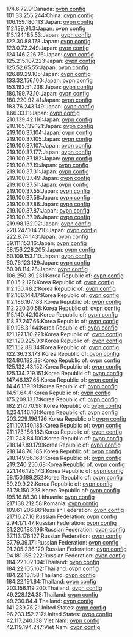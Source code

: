 174.6.72.9:Canada: [ovpn config](vpn/174_6_72_9.ovpn)  
101.33.255.244:China: [ovpn config](vpn/101_33_255_244.ovpn)  
106.159.180.113:Japan: [ovpn config](vpn/106_159_180_113.ovpn)  
112.139.91.3:Japan: [ovpn config](vpn/112_139_91_3.ovpn)  
115.124.185.53:Japan: [ovpn config](vpn/115_124_185_53.ovpn)  
122.30.88.178:Japan: [ovpn config](vpn/122_30_88_178.ovpn)  
123.0.72.249:Japan: [ovpn config](vpn/123_0_72_249.ovpn)  
124.146.226.76:Japan: [ovpn config](vpn/124_146_226_76.ovpn)  
125.215.107.223:Japan: [ovpn config](vpn/125_215_107_223.ovpn)  
125.52.65.55:Japan: [ovpn config](vpn/125_52_65_55.ovpn)  
126.89.29.105:Japan: [ovpn config](vpn/126_89_29_105.ovpn)  
133.32.156.100:Japan: [ovpn config](vpn/133_32_156_100.ovpn)  
153.192.51.238:Japan: [ovpn config](vpn/153_192_51_238.ovpn)  
180.199.73.10:Japan: [ovpn config](vpn/180_199_73_10.ovpn)  
180.220.92.41:Japan: [ovpn config](vpn/180_220_92_41.ovpn)  
183.76.243.149:Japan: [ovpn config](vpn/183_76_243_149.ovpn)  
1.66.33.11:Japan: [ovpn config](vpn/1_66_33_11.ovpn)  
210.139.42.116:Japan: [ovpn config](vpn/210_139_42_116.ovpn)  
210.165.139.121:Japan: [ovpn config](vpn/210_165_139_121.ovpn)  
219.100.37.104:Japan: [ovpn config](vpn/219_100_37_104.ovpn)  
219.100.37.105:Japan: [ovpn config](vpn/219_100_37_105.ovpn)  
219.100.37.107:Japan: [ovpn config](vpn/219_100_37_107.ovpn)  
219.100.37.177:Japan: [ovpn config](vpn/219_100_37_177.ovpn)  
219.100.37.182:Japan: [ovpn config](vpn/219_100_37_182.ovpn)  
219.100.37.19:Japan: [ovpn config](vpn/219_100_37_19.ovpn)  
219.100.37.31:Japan: [ovpn config](vpn/219_100_37_31.ovpn)  
219.100.37.49:Japan: [ovpn config](vpn/219_100_37_49.ovpn)  
219.100.37.51:Japan: [ovpn config](vpn/219_100_37_51.ovpn)  
219.100.37.55:Japan: [ovpn config](vpn/219_100_37_55.ovpn)  
219.100.37.58:Japan: [ovpn config](vpn/219_100_37_58.ovpn)  
219.100.37.86:Japan: [ovpn config](vpn/219_100_37_86.ovpn)  
219.100.37.87:Japan: [ovpn config](vpn/219_100_37_87.ovpn)  
219.100.37.96:Japan: [ovpn config](vpn/219_100_37_96.ovpn)  
219.98.132.92:Japan: [ovpn config](vpn/219_98_132_92.ovpn)  
220.247.104.210:Japan: [ovpn config](vpn/220_247_104_210.ovpn)  
222.8.74.143:Japan: [ovpn config](vpn/222_8_74_143.ovpn)  
39.111.153.16:Japan: [ovpn config](vpn/39_111_153_16.ovpn)  
58.156.228.205:Japan: [ovpn config](vpn/58_156_228_205.ovpn)  
60.109.153.110:Japan: [ovpn config](vpn/60_109_153_110.ovpn)  
60.76.123.129:Japan: [ovpn config](vpn/60_76_123_129.ovpn)  
60.98.114.28:Japan: [ovpn config](vpn/60_98_114_28.ovpn)  
106.250.39.231:Korea Republic of: [ovpn config](vpn/106_250_39_231.ovpn)  
110.15.2.128:Korea Republic of: [ovpn config](vpn/110_15_2_128.ovpn)  
112.150.48.2:Korea Republic of: [ovpn config](vpn/112_150_48_2.ovpn)  
112.166.144.17:Korea Republic of: [ovpn config](vpn/112_166_144_17.ovpn)  
112.186.167.183:Korea Republic of: [ovpn config](vpn/112_186_167_183.ovpn)  
112.220.30.58:Korea Republic of: [ovpn config](vpn/112_220_30_58.ovpn)  
115.140.42.10:Korea Republic of: [ovpn config](vpn/115_140_42_10.ovpn)  
118.37.247.66:Korea Republic of: [ovpn config](vpn/118_37_247_66.ovpn)  
119.198.3.144:Korea Republic of: [ovpn config](vpn/119_198_3_144.ovpn)  
121.127.130.221:Korea Republic of: [ovpn config](vpn/121_127_130_221.ovpn)  
121.129.225.93:Korea Republic of: [ovpn config](vpn/121_129_225_93.ovpn)  
121.152.88.34:Korea Republic of: [ovpn config](vpn/121_152_88_34.ovpn)  
122.36.33.173:Korea Republic of: [ovpn config](vpn/122_36_33_173.ovpn)  
124.80.182.38:Korea Republic of: [ovpn config](vpn/124_80_182_38.ovpn)  
125.132.43.152:Korea Republic of: [ovpn config](vpn/125_132_43_152.ovpn)  
125.134.219.151:Korea Republic of: [ovpn config](vpn/125_134_219_151.ovpn)  
147.46.137.65:Korea Republic of: [ovpn config](vpn/147_46_137_65.ovpn)  
14.46.139.191:Korea Republic of: [ovpn config](vpn/14_46_139_191.ovpn)  
14.51.64.4:Korea Republic of: [ovpn config](vpn/14_51_64_4.ovpn)  
175.209.13.17:Korea Republic of: [ovpn config](vpn/175_209_13_17.ovpn)  
182.217.170.98:Korea Republic of: [ovpn config](vpn/182_217_170_98.ovpn)  
1.234.146.161:Korea Republic of: [ovpn config](vpn/1_234_146_161.ovpn)  
203.229.196.126:Korea Republic of: [ovpn config](vpn/203_229_196_126.ovpn)  
211.107.140.185:Korea Republic of: [ovpn config](vpn/211_107_140_185.ovpn)  
211.173.186.182:Korea Republic of: [ovpn config](vpn/211_173_186_182.ovpn)  
211.248.84.100:Korea Republic of: [ovpn config](vpn/211_248_84_100.ovpn)  
218.147.89.179:Korea Republic of: [ovpn config](vpn/218_147_89_179.ovpn)  
218.148.70.185:Korea Republic of: [ovpn config](vpn/218_148_70_185.ovpn)  
218.149.56.168:Korea Republic of: [ovpn config](vpn/218_149_56_168.ovpn)  
219.240.250.68:Korea Republic of: [ovpn config](vpn/219_240_250_68.ovpn)  
221.146.125.143:Korea Republic of: [ovpn config](vpn/221_146_125_143.ovpn)  
58.150.189.252:Korea Republic of: [ovpn config](vpn/58_150_189_252.ovpn)  
59.29.9.22:Korea Republic of: [ovpn config](vpn/59_29_9_22.ovpn)  
61.78.150.228:Korea Republic of: [ovpn config](vpn/61_78_150_228.ovpn)  
195.16.88.30:Lithuania: [ovpn config](vpn/195_16_88_30.ovpn)  
217.138.212.58:Romania: [ovpn config](vpn/217_138_212_58.ovpn)  
109.61.206.86:Russian Federation: [ovpn config](vpn/109_61_206_86.ovpn)  
217.16.27.16:Russian Federation: [ovpn config](vpn/217_16_27_16.ovpn)  
2.94.171.47:Russian Federation: [ovpn config](vpn/2_94_171_47.ovpn)  
31.220.188.196:Russian Federation: [ovpn config](vpn/31_220_188_196.ovpn)  
37.113.176.127:Russian Federation: [ovpn config](vpn/37_113_176_127.ovpn)  
37.79.39.171:Russian Federation: [ovpn config](vpn/37_79_39_171.ovpn)  
91.205.236.129:Russian Federation: [ovpn config](vpn/91_205_236_129.ovpn)  
94.181.156.222:Russian Federation: [ovpn config](vpn/94_181_156_222.ovpn)  
184.22.102.104:Thailand: [ovpn config](vpn/184_22_102_104.ovpn)  
184.22.105.162:Thailand: [ovpn config](vpn/184_22_105_162.ovpn)  
184.22.13.158:Thailand: [ovpn config](vpn/184_22_13_158.ovpn)  
184.22.191.84:Thailand: [ovpn config](vpn/184_22_191_84.ovpn)  
203.156.119.200:Thailand: [ovpn config](vpn/203_156_119_200.ovpn)  
49.228.124.38:Thailand: [ovpn config](vpn/49_228_124_38.ovpn)  
49.230.84.4:Thailand: [ovpn config](vpn/49_230_84_4.ovpn)  
141.239.75.2:United States: [ovpn config](vpn/141_239_75_2.ovpn)  
96.233.152.217:United States: [ovpn config](vpn/96_233_152_217.ovpn)  
42.117.240.138:Viet Nam: [ovpn config](vpn/42_117_240_138.ovpn)  
42.119.194.247:Viet Nam: [ovpn config](vpn/42_119_194_247.ovpn)  
